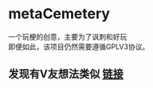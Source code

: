 # metaCemetery
一个玩梗的创意，主要为了讽刺和好玩</br>
即便如此，该项目仍然需要遵循GPLV3协议。

## 发现有V友想法类似 [链接](https://www.v2ex.com/t/843109#reply31)
